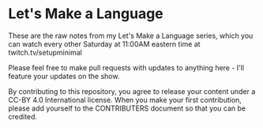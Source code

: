 # Let's Make a Language

These are the raw notes from my Let's Make a Language series, which you can watch every other
Saturday at 11:00AM eastern time at twitch.tv/setupminimal

Please feel free to make pull requests with updates to anything here - I'll feature your updates
on the show.

By contributing to this repository, you agree to release your content under a CC-BY 4.0 International license. When you make your first contribution, please add yourself to the CONTRIBUTERS document so that you can be credited.
